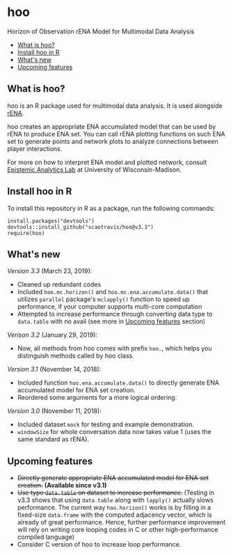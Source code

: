 # hoo

Horizon of Observation rENA Model for Multimodal Data Analysis

* [What is hoo?](#what-is-hoo)
* [Install hoo in R](#install-hoo-in-r)
* [What's new](#whats-new)
* [Upcoming features](#upcoming-features)

## What is hoo?
hoo is an R package used for multimodal data analysis. It is used alongside [rENA](https://cran.r-project.org/web/packages/rENA/index.html).

hoo creates an appropriate ENA accumulated model that can be used by rENA to produce ENA set. You can call rENA plotting functions on such ENA set to generate points and network plots to analyze connections between player interactions.

For more on how to interpret ENA model and plotted network, consult [Epistemic Analytics Lab](http://www.epistemicanalytics.org/) at University of Wisconsin-Madison.

## Install hoo in R
To install this repository in R as a package, run the following commands:
```{r}
install.packages("devtools")
devtools::install_github("scaotravis/hoo@v3.3")
require(hoo)
```

## What's new

*Version 3.3* (March 23, 2019): 
* Cleaned up redundant codes
* Included `hoo.mc.horizon()` and `hoo.mc.ena.accumulate.data()` that utilizes `parallel` package's `mclapply()` function to speed up performance, if your computer supports multi-core computation
* Attempted to increase performance through converting data type to `data.table` with no avail (see more in [Upcoming features](#upcoming-features) section)

*Verison 3.2* (January 29, 2019):
* Now, all methods from hoo comes with prefix `hoo.`, which helps you distinguish methods called by hoo class.

*Version 3.1* (November 14, 2018):
* Included function `hoo.ena.accumulate.data()` to directly generate ENA accumulated model for ENA set creation.
* Reordered some arguments for a more logical ordering.

*Version 3.0* (November 11, 2018):

* Included dataset `mock` for testing and example demonstration.
* `windowSize` for whole conversation data now takes value 1 (uses the same standard as rENA).

## Upcoming features

* ~~Directly generate appropriate ENA accumulated model for ENA set creation.~~ **(Available since v3.1)**
* ~~Use type `data.table` on dataset to increase performance.~~ (Testing in v3.3 shows that using `data.table` along with `lapply()` actually slows performance. The current way `hoo.horizon()` works is by filling in a fixed-size `data.frame` with the computed adjacency vector, which is already of great performance. Hence, further performance improvement will rely on writing core looping codes in C or other high-performance compiled language)
* Consider C version of hoo to increase loop performance.
